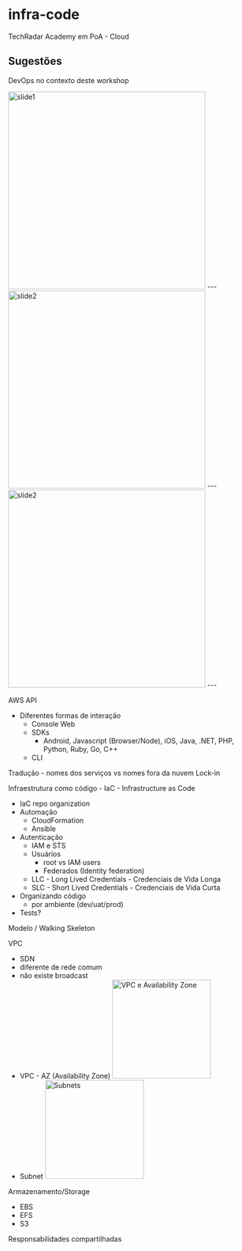 # infra-code
TechRadar Academy em PoA - Cloud

## Sugestões

DevOps no contexto deste workshop

<img src="https://www.evernote.com/shard/s115/sh/3b31bc6b-9ac8-406d-9c22-49f877e40fe6/e3639865f82d7350/res/cf453a2f-8816-4552-a962-e11c4039a39e/skitch.png" alt="slide1" style="width: 400px;"/>
---
<img src="https://www.evernote.com/shard/s115/sh/635e07ab-81f0-41dc-8226-ccca4c77bb41/c192fe0fcd63b20a/res/c228a7aa-c595-4552-a08f-faacf1e62118/skitch.png" alt="slide2" style="width: 400px;"/>
---
<img src="https://www.evernote.com/shard/s115/sh/9b4814df-3a94-44a2-9e49-05760cdd265d/b51544406c33b1cb/res/6da8c115-f39c-4731-8362-418529ca5d85/skitch.png" alt="slide2" style="width: 400px;"/>
---

AWS API
* Diferentes formas de interação
  * Console Web
  * SDKs
    * Android, Javascript (Browser/Node), iOS, Java, .NET, PHP, Python, Ruby, Go, C++
  * CLI

Tradução - nomes dos serviços vs nomes fora da nuvem 
Lock-in

Infraestrutura como código - IaC - Infrastructure as Code
  * IaC repo organization
  * Automação
    * CloudFormation
    * Ansible
  * Autenticação
    * IAM e STS
    * Usuários
      * root vs IAM users
      * Federados (Identity federation)
    * LLC - Long Lived Credentials - Credenciais de Vida Longa
    * SLC - Short Lived Credentials - Credenciais de Vida Curta
  * Organizando código
    * por ambiente (dev/uat/prod)
  * Tests?

Modelo / Walking Skeleton

VPC
  * SDN
  * diferente de rede comum
  * não existe broadcast
  * VPC - AZ (Availability Zone)
    <img src="http://docs.aws.amazon.com/AmazonVPC/latest/UserGuide/images/vpc-diagram.png" alt="VPC e Availability Zone" style="width: 200px;"/>
  * Subnet
    <img src="http://docs.aws.amazon.com/AmazonVPC/latest/UserGuide/images/subnets-diagram.png" alt="Subnets" style="width: 200px;"/>

Armazenamento/Storage
  * EBS
  * EFS
  * S3

Responsabilidades compartilhadas
